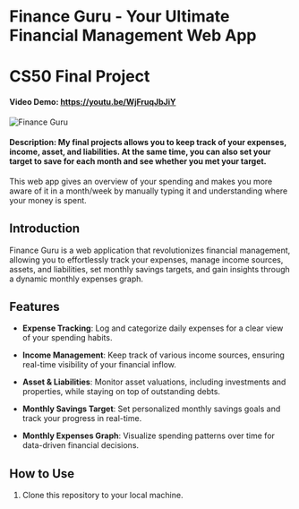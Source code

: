 # Finance Guru - Your Ultimate Financial Management Web App
# CS50 Final Project

#### Video Demo:  https://youtu.be/WjFruqJbJiY
![Finance Guru](https://ibb.co/168PPZp)

#### Description: My final projects allows you to keep track of your expenses, income, asset, and liabilities. At the same time, you can also set your target to save for each month and see whether you met your target.
This web app gives an overview of your spending and makes you more aware of it in a month/week by manually typing it and understanding where your money is spent.
## Introduction

Finance Guru is a web application that revolutionizes financial management, allowing you to effortlessly track your expenses, manage income sources, assets, and liabilities, set monthly savings targets, and gain insights through a dynamic monthly expenses graph.

## Features

- **Expense Tracking**: Log and categorize daily expenses for a clear view of your spending habits.

- **Income Management**: Keep track of various income sources, ensuring real-time visibility of your financial inflow.

- **Asset & Liabilities**: Monitor asset valuations, including investments and properties, while staying on top of outstanding debts.

- **Monthly Savings Target**: Set personalized monthly savings goals and track your progress in real-time.

- **Monthly Expenses Graph**: Visualize spending patterns over time for data-driven financial decisions.

## How to Use

1. Clone this repository to your local machine.